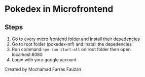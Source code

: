 # Pokedex in Microfrontend

## Steps

1. Go to every micro frontend folder and install their depedencies
2. Go to root folder (pokedex-mf) and install the depedencies 
3. Run command `npm run start-all` on root folder then open localhost:8080
4. Login with your google account

Created by Mochamad Farras Fauzan